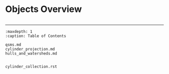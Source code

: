 # Objects Overview
```{include} ./concepts_overview.md
```
------------------------------------------
```{toctree}
:maxdepth: 1
:caption: Table of Contents

qsms.md
cylinder_projection.md
hulls_and_watersheds.md


cylinder_collection.rst
```
